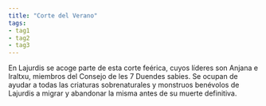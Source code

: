 ```yaml
---
title: "Corte del Verano"
tags: 
- tag1
- tag2
- tag3
---
```


En Lajurdis se acoge parte de esta corte feérica, cuyos líderes son Anjana e Iraltxu, miembros del Consejo de les 7 Duendes sabies. Se ocupan de ayudar a todas las criaturas sobrenaturales y monstruos benévolos de Lajurdis a migrar y abandonar la misma antes de su muerte definitiva.